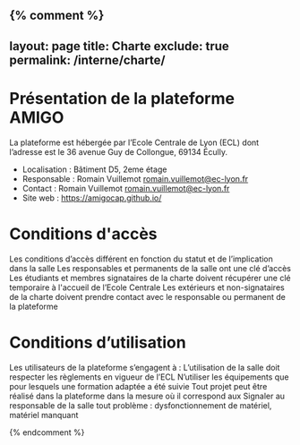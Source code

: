 {% comment %} 
---
layout: page
title: Charte
exclude: true
permalink: /interne/charte/
---

# Présentation de la plateforme AMIGO

La plateforme est hébergée par l’Ecole Centrale de Lyon (ECL) dont l’adresse est le 36 avenue Guy de Collongue, 69134 Écully.

* Localisation : Bâtiment D5, 2eme étage
* Responsable : Romain Vuillemot romain.vuillemot@ec-lyon.fr
* Contact : Romain Vuillemot romain.vuillemot@ec-lyon.fr
* Site web : https://amigocap.github.io/

# Conditions d'accès

Les conditions d’accès différent en fonction du statut et de l’implication dans la salle
Les responsables et permanents de la salle ont une clé d’accès
Les étudiants et membres signataires de la charte doivent récupérer une clé temporaire à l'accueil de l’Ecole Centrale
Les extérieurs et non-signataires de la charte doivent prendre contact avec le responsable ou permanent de la plateforme

# Conditions d’utilisation
Les utilisateurs de la plateforme s’engagent à :
L’utilisation de la salle doit respecter les règlements en vigueur de l’ECL
N’utiliser les équipements que pour lesquels une formation adaptée a été suivie 
Tout projet peut être réalisé dans la plateforme dans la mesure où il correspond aux
Signaler au responsable de la salle tout problème : dysfonctionnement de matériel, matériel manquant

{% endcomment %} 